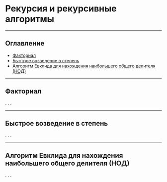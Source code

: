 <h1>Рекурсия и рекурсивные алгоритмы</h1>

---

<!-- Оглавление -->
<h2>Оглавление</h2>
<nav>
  <ul>
    <li><a href="#раздел-1">Факториал</a></li>
    <li><a href="#раздел-2">Быстрое возведение в степень</a></li>
    <li><a href="#раздел-3">Алгоритм Евклида для нахождения наибольшего общего делителя (НОД)</a></li>
  </ul>
</nav>

---

<!-- Разделы -->
<h2 id="раздел-1">Факториал</h2>
    <p>. . .</p>

---

<h2 id="раздел-2">Быстрое возведение в степень</h2>
    <p>. . .</p>

---

<h2 id="раздел-3">Алгоритм Евклида для нахождения наибольшего общего делителя (НОД)</h2>
    <p>. . .</p>
